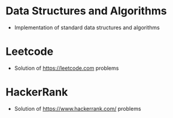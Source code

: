 # Data Structures and Algorithms
- Implementation of standard data structures and algorithms
# Leetcode
- Solution of https://leetcode.com problems
# HackerRank
- Solution of https://www.hackerrank.com/ problems


